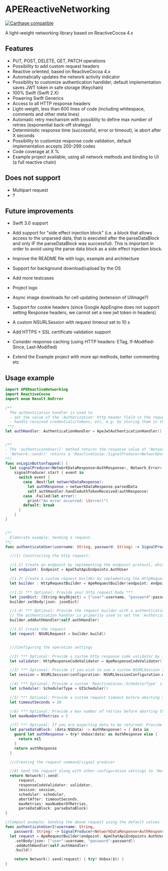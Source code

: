# APEReactiveNetworking

[![Carthage compatible](https://img.shields.io/badge/Carthage-compatible-4BC51D.svg?style=flat)](https://github.com/Carthage/Carthage)

A light-weight networking library based on ReactiveCocoa 4.x

## Features
- PUT, POST, DELETE, GET, PATCH operations
- Possibility to add custom request headers
- Reactive oriented, based on ReactiveCocoa 4.x 
- Automatically updates the network activity indicator
- Possibility to customize authentication handlder, default implementation saves JWT token in safe storage (Keychain)
- 100% Swift (Swift 2.X)
- Powering Swift Generics
- Access to all HTTP response headers
- Light-weigth, less than 600 lines of code (including whitespace, comments and other meta lines)
- Automatic retry mechanism with possiblity to define max number of retries (exponential back-off strategy)
- Deterministic response time (successful, error or timeout), ie abort after X seconds
- Possibility to customize response code validation, default implementation accepts 200-299 codes
- Code coverage at X %
- Example project available, using all network methods and binding to UI (a full reactive chain)

## Does not support
- Multipart request
- ? 

## Future improvements
- Swift 3.0 support
- Add support for "side effect injection block" (i.e. a block that allows access to the unparsed data, that is executed after the parseDataBlock and only IF the parseDataBlock was successful). This is important in order to avoid using the parse data block as a side effect injection block.

- Improve the README file with logo, example and architecture
- Support for background download/upload by the OS
- Add more testcases
- Project logo
- Async image downloads  for cell updating (extension of UIImage?)
- Support for cookie headers (since Google AppEngine does not support setting Response headers, we cannot set a new jwt token in headers)
- A custom NSURLSession with request timeout set to 10 s
- Add HTTPS  + SSL certificate validation support
- Consider response caching (using HTTP headers: ETag, If-Modified-Since, Last-Modified)
- Extend the Example project with more api methods, better commenting etc








## Usage example

```swift
import APEReactiveNetworking
import ReactiveCocoa
import enum Result.NoError

/**
  The authentication handler is used to
  - set the value of the 'Authorization' http header field in the request
  - handle received credentials/tokens, etc, e.g. by storing them in the keychain
 **/
let authHandler: AuthenticationHandler = ApeJwtAuthenticationHandler()


/**
- The 'authenticateUser()' method returns the response value of 'Network::send()'.
- 'Network::send()' returns a 'ReactiveCocoa::SignalProducer<NetworkDataResponse<AuthResponse>, Network.Error>', where 'AuthResponse' is expected response data model.
**/
func onLoginButtonTapped() {
  let signalProducer<NetworkDataResponse<AuthResponse>, Network.Error> = authenticateUser("ape", password: "ape123")
    signalProducer.start { event in
      switch event {
        case .Next(let networkDataResponse):
          let authResponse = networkDataResponse.parsedData
          self.authHandler.handleAuthTokenReceived(authResponse)
        case .Failed(let error):
          print("An error occurred: \(error)")
        default: break
      }
    }
}


/** 
  Elaborate example: Sending a request.
**/
func authenticateUser(username: String, password: String) -> SignalProducer<NetworkDataResponse<AuthResponse>, Network.Error> {

  ///1) Constructing the http request: 

  //1.1) Create an endpoint by implementing the endpoint protocol, which requires two methods to be implemented: 'absoluteUrl' and 'httpMethod'
  let endpoint: Endpoint = ApeChatApiEndpoints.AuthUser

  //1.2) Create a custom request builder by implementing the HttpRequestBuilder protocol (or use the provided default implementation 'ApeRequestBuilder')
  let builder : HttpRequestBuilder = ApeRequestBuilder(endpoint: endpoint)

  //1.3) *** Optional: Provide your http request body ***
  let jsonDict: [String:AnyObject] = ["user":username, "password":password]
  builder.setBody(json: jsonDict)

  //1.4) *** Optional: Provide the request builder with a authentication handler (a type conforming to the 'AuthenticationHandler' protocol). A 'ApeJwtAuthenticationHandler' is provided by the framework *** 
  // The authentication handler is primarily used to set the 'Authorization' http header field in the http request.
  builder.addAuthHandler(self.authHandler)

  //1.5) Create the request
  let request: NSURLRequest = builder.build()


  ///Configuring the operation settings

  //2) *** Optional: Provide a custom http response code validator by implementing the 'HttpResponseCodeValidator' protocol ('ApeResponseCodeValidator', which accepts all 200-299 response codes, is provided by default)
  let validator: HttpResponseCodeValidator = ApeResponseCodeValidator()

  //3) *** Optional: Provide if you wish to use a custom NSURLSession (the 'defaultSessionConfiguration' will be used by default) ***
  let session = NSURLSession(configuration: NSURLSessionConfiguration.defaultSessionConfiguration())

  //4) *** Optional: Provide a custom 'ReactiveCocoa::SchedulerType' if you wish to handle signal events on a custom queue (the main queue is used by default) ***
  let scheduler: SchedulerType = UIScheduler()

  //5) *** Optional: Provide a custom request timeout before aborting the operation (10 seconds is used by default)
  let timeoutSeconds = 20

  //6) *** Optional: Provide a max number of retries before aborting the operation (a maximum of 10 retries is the default)
  let maxNumberOfRetries = 5

  //7) *** Optional: If you are expecting data to be returned: Provide a 'parse data block' (i.e. a block that transforms the received response data to your expected model) ***
  let parseDataBlock: (data:NSData) -> AuthResponse? = { data in
    guard let authResponse = try? Unbox(data) as AuthResponse else {
      return nil
    }
    return authResponse
  }

  ///Creating the request command/signal producer

  //8) Send the request along with other configuration settings to 'Network.send()'
  return Network().send(
      request,
      responseCodeValidator: validator,
      session: session,
      scheduler: scheduler,
      abortAfter: timeoutSeconds,
      maxRetries: maxNumberOfRetries,
      parseDataBlock: parseDataBlock)
}

//Compact example: Sending the above request using the default values
func authenticateUser2(username: String,
    password: String) -> SignalProducer<NetworkDataResponse<AuthResponse>, Network.Error> {
  let request = ApeRequestBuilder(endpoint: ApeChatApiEndpoints.AuthUser)
    .setBody(json: ["user":username, "password":password])
    .addAuthHandler(self.authHandler)
    .build()

    return Network().send(request) { try? Unbox($0) }
}

```
